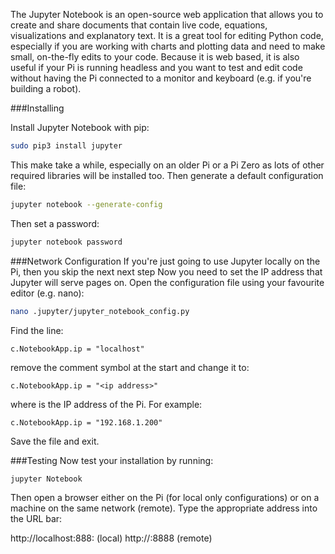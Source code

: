 
The Jupyter Notebook is an open-source web application that allows you to create and share documents that contain live code, equations, visualizations and explanatory text.  It is a great tool for editing Python code, especially if you are working with charts and plotting data and need to make small, on-the-fly edits to your code. Because it is web based, it is also useful if your Pi is running headless and you want to test and edit code without having the Pi connected to a monitor and keyboard (e.g. if you're building a robot).

###Installing

Install Jupyter Notebook with pip:

```bash
sudo pip3 install jupyter
```
This make take a while, especially on an older Pi or a Pi Zero as lots of other required libraries will be installed too.  Then generate a default configuration file:
```bash
jupyter notebook --generate-config
```
Then set a password:
```bash
jupyter notebook password
```

###Network Configuration
If you're just going to use Jupyter locally on the Pi, then you skip the next next step Now you need to set the IP address that Jupyter will serve pages on. Open the configuration file using your favourite
editor (e.g. nano):
```bash
nano .jupyter/jupyter_notebook_config.py
```
Find the line:
```
c.NotebookApp.ip = "localhost"
```
remove the comment symbol at the start and change it to:

```
c.NotebookApp.ip = "<ip address>"
```
where _<ip address>_ is the IP address of the Pi. For example:

```
c.NotebookApp.ip = "192.168.1.200"
```
Save the file and exit.

###Testing
Now test your installation by running:

```bash
jupyter Notebook
```
Then open a browser either on the Pi (for local only configurations) or on a machine on the same network (remote).  Type the appropriate address into the URL bar:

http://localhost:888: (local)
http://<ipaddress>:8888 (remote)

[](/images/image1.png)
